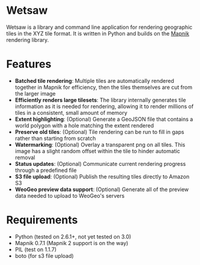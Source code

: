 Wetsaw
======

Wetsaw is a library and command line application for rendering geographic tiles in the XYZ tile format. It is written in Python and builds on the [Mapnik](http://mapnik.org/) rendering library.

Features
========

* **Batched tile rendering**: Multiple tiles are automatically rendered together in Mapnik for efficiency, then the tiles themselves are cut from the larger image
* **Efficiently renders large tilesets**: The library internally generates tile information as it is needed for rendering, allowing it to render millions of tiles in a consistent, small amount of memory
* **Extent highlighting**: (Optional) Generate a GeoJSON file that contains a world polygon with a hole matching the extent rendered
* **Preserve old tiles**: (Optional) Tile rendering can be run to fill in gaps rather than starting from scratch
* **Watermarking**: (Optional) Overlay a transparent png on all tiles. This image has a slight random offset within the tile to hinder automatic removal
* **Status updates**: (Optional) Communicate current rendering progress through a predefined file
* **S3 file upload**: (Optional) Publish the resulting tiles directly to Amazon S3
* **WeoGeo preview data support**: (Optional) Generate all of the preview data needed to upload to WeoGeo's servers

Requirements
============

* Python (tested on 2.6.1+, not yet tested on 3.0)
* Mapnik 0.7.1 (Mapnik 2 support is on the way)
* PIL (test on 1.1.7)
* boto (for s3 file upload)